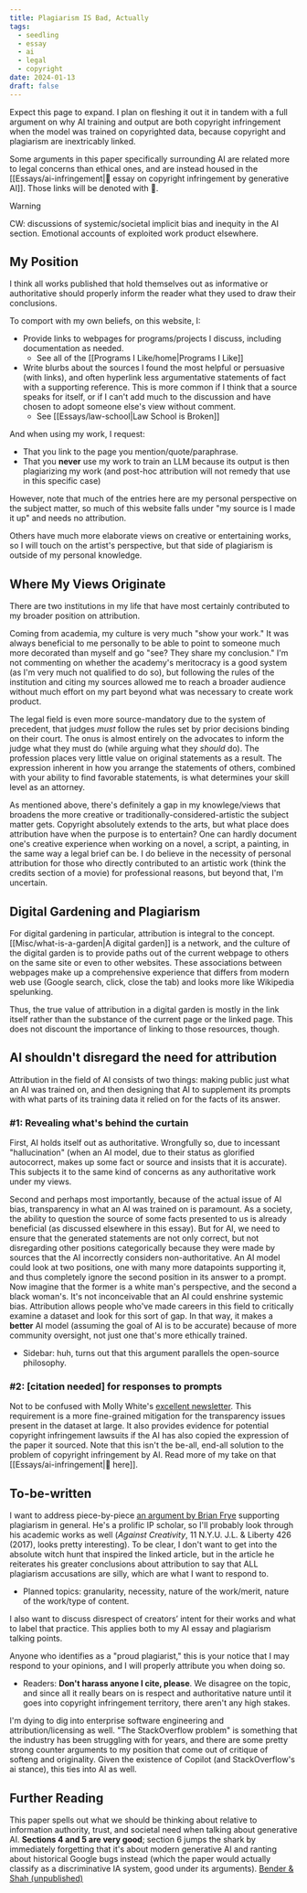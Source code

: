 ```yaml
---
title: Plagiarism IS Bad, Actually
tags:
  - seedling
  - essay
  - ai
  - legal
  - copyright
date: 2024-01-13
draft: false
---
```

Expect this page to expand. I plan on fleshing it out it in tandem with a full argument on why AI training and output are both copyright infringement when the model was trained on copyrighted data, because copyright and plagiarism are inextricably linked.

Some arguments in this paper specifically surrounding AI are related more to legal concerns than ethical ones, and are instead housed in the [[Essays/ai-infringement|🤖 essay on copyright infringement by generative AI]]. Those links will be denoted with 🤖.

> [!warning]
> CW: discussions of systemic/societal implicit bias and inequity in the AI section. Emotional accounts of exploited work product elsewhere.
## My Position
I think all works published that hold themselves out as informative or authoritative should properly inform the reader what they used to draw their conclusions.

To comport with my own beliefs, on this website, I:
- Provide links to webpages for programs/projects I discuss, including documentation as needed.
	- See all of the [[Programs I Like/home|Programs I Like]]
- Write blurbs about the sources I found the most helpful or persuasive (with links), and often hyperlink less argumentative statements of fact with a supporting reference. This is more common if I think that a source speaks for itself, or if I can't add much to the discussion and have chosen to adopt someone else's view without comment.
	- See [[Essays/law-school|Law School is Broken]]

And when using my work, I request:
- That you link to the page you mention/quote/paraphrase.
- That you **never** use my work to train an LLM because its output is then plagiarizing my work (and post-hoc attribution will not remedy that use in this specific case)

However, note that much of the entries here are my personal perspective on the subject matter, so much of this website falls under "my source is I made it up" and needs no attribution.

Others have much more elaborate views on creative or entertaining works, so I will touch on the artist's perspective, but that side of plagiarism is outside of my personal knowledge.
## Where My Views Originate
There are two institutions in my life that have most certainly contributed to my broader position on attribution.

Coming from academia, my culture is very much "show your work." It was always beneficial to me personally to be able to point to someone much more decorated than myself and go "see? They share my conclusion." I'm not commenting on whether the academy's meritocracy is a good system (as I'm very much not qualified to do so), but following the rules of the institution and citing my sources allowed me to reach a broader audience without much effort on my part beyond what was necessary to create work product.

The legal field is even more source-mandatory due to the system of precedent, that judges *must* follow the rules set by prior decisions binding on their court. The onus is almost entirely on the advocates to inform the judge what they must do (while arguing what they *should* do). The profession places very little value on original statements as a result. The expression inherent in how you arrange the statements of others, combined with your ability to find favorable statements, is what determines your skill level as an attorney.

As mentioned above, there's definitely a gap in my knowlege/views that broadens the more creative or traditionally-considered-artistic the subject matter gets. Copyright absolutely extends to the arts, but what place does attribution have when the purpose is to entertain? One can hardly document one's creative experience when working on a novel, a script, a painting, in the same way a legal brief can be. I do believe in the necessity of personal attribution for those who directly contributed to an artistic work (think the credits section of a movie) for professional reasons, but beyond that, I'm uncertain.
## Digital Gardening and Plagiarism
For digital gardening in particular, attribution is integral to the concept. [[Misc/what-is-a-garden|A digital garden]] is a network, and the culture of the digital garden is to provide paths out of the current webpage to others on the same site or even to other websites. These associations between webpages make up a comprehensive experience that differs from modern web use (Google search, click, close the tab) and looks more like Wikipedia spelunking. 

Thus, the true value of attribution in a digital garden is mostly in the link itself rather than the substance of the current page or the linked page. This does not discount the importance of linking to those resources, though.

## AI shouldn't disregard the need for attribution
Attribution in the field of AI consists of two things: making public just what an AI was trained on, and then designing that AI to supplement its prompts with what parts of its training data it relied on for the facts of its answer.

### #1: Revealing what's behind the curtain
First, AI holds itself out as authoritative. Wrongfully so, due to incessant "hallucination" (when an AI model, due to their status as glorified autocorrect, makes up some fact or source and insists that it is accurate). This subjects it to the same kind of concerns as any authoritative work under my views.

Second and perhaps most importantly, because of the actual issue of AI bias, transparency in what an AI was trained on is paramount. As a society, the ability to question the source of some facts presented to us is already beneficial (as discussed elsewhere in this essay). But for AI, we need to ensure that the generated statements are not only correct, but not disregarding other positions categorically because they were made by sources that the AI incorrectly considers non-authoritative. An AI model could look at two positions, one with many more datapoints supporting it, and thus completely ignore the second position in its answer to a prompt. Now imagine that the former is a white man's perspective, and the second a black woman's. It's not inconceivable that an AI could enshrine systemic bias. Attribution allows people who've made careers in this field to critically examine a dataset and look for this sort of gap. In that way, it makes a **better** AI model (assuming the goal of AI is to be accurate) because of more community oversight, not just one that's more ethically trained.
- Sidebar: huh, turns out that this argument parallels the open-source philosophy.
### #2: \[citation needed\] for responses to prompts
Not to be confused with Molly White's [excellent newsletter](https://citationneeded.news/). This requirement is a more fine-grained mitigation for the transparency issues present in the dataset at large. It also provides evidence for potential copyright infringement lawsuits if the AI has also copied the expression of the paper it sourced. Note that this isn't the be-all, end-all solution to the problem of copyright infringement by AI. Read more of my take on that [[Essays/ai-infringement|🤖 here]].
## To-be-written
I want to address piece-by-piece [an argument by Brian Frye](https://www.techdirt.com/2024/01/09/plagiarism-is-fine/) supporting plagiarism in general. He's a prolific IP scholar, so I'll probably look through his academic works as well (*Against Creativity*, 11 N.Y.U. J.L. & Liberty 426 (2017), looks pretty interesting). To be clear, I don't want to get into the absolute witch hunt that inspired the linked article, but in the article he reiterates his greater conclusions about attribution to say that ALL plagiarism accusations are silly, which are what I want to respond to.
- Planned topics: granularity, necessity, nature of the work/merit, nature of the work/type of content.

I also want to discuss disrespect of creators’ intent for their works and what to label that practice. This applies both to my AI essay and plagiarism talking points. 

Anyone who identifies as a "proud plagiarist," this is your notice that I may respond to your opinions, and I will properly attribute you when doing so.
- Readers: **Don't harass anyone I cite, please**. We disagree on the topic, and since all it really bears on is respect and authoritative nature until it goes into copyright infringement territory, there aren't any high stakes.

I'm dying to dig into enterprise software engineering and attribution/licensing as well. "The StackOverflow problem" is something that the industry has been struggling with for years, and there are some pretty strong counter arguments to my position that come out of critique of softeng and originality. Given the existence of Copilot (and StackOverflow's ai stance), this ties into AI as well.
## Further Reading
This paper spells out what we should be thinking about relative to information authority, trust, and societal need when talking about generative AI. **Sections 4 and 5 are very good**; section 6 jumps the shark by immediately forgetting that it's about modern generative AI and ranting about historical Google bugs instead (which the paper would actually classify as a discriminative IA system, good under its arguments). [Bender & Shah (unpublished)](https://faculty.washington.edu/ebender/papers/Envisioning_IAS_preprint.pdf)